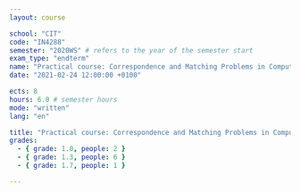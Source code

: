 ```yaml
---
layout: course

school: "CIT"
code: "IN4288"
semester: "2020WS" # refers to the year of the semester start
exam_type: "endterm"
name: "Practical course: Correspondence and Matching Problems in Computer Vision"
date: "2021-02-24 12:00:00 +0100"

ects: 8
hours: 6.0 # semester hours
mode: "written"
lang: "en"

title: "Practical course: Correspondence and Matching Problems in Computer Vision 2020WS Endterm"
grades:
  - { grade: 1.0, people: 2 }
  - { grade: 1.3, people: 6 }
  - { grade: 1.7, people: 1 }

---
```



